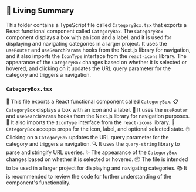 

<!-- Living README Summary -->
## 🌳 Living Summary

This folder contains a TypeScript file called `CategoryBox.tsx` that exports a React functional component called `CategoryBox`. The `CategoryBox` component displays a box with an icon and a label, and it is used for displaying and navigating categories in a larger project. It uses the `useRouter` and `useSearchParams` hooks from the Next.js library for navigation, and it also imports the `IconType` interface from the `react-icons` library. The appearance of the `CategoryBox` changes based on whether it is selected or hovered, and clicking on it updates the URL query parameter for the category and triggers a navigation.


### `CategoryBox.tsx`

📄 This file exports a React functional component called `CategoryBox`.
📋 `CategoryBox` displays a box with an icon and a label.
🔗 It uses the `useRouter` and `useSearchParams` hooks from the Next.js library for navigation purposes.
🔀 It also imports the `IconType` interface from the `react-icons` library.
🔧 `CategoryBox` accepts props for the icon, label, and optional selected state.
🖱️ Clicking on a `CategoryBox` updates the URL query parameter for the category and triggers a navigation.
🔍 It uses the `query-string` library to parse and stringify URL queries.
✨ The appearance of the `CategoryBox` changes based on whether it is selected or hovered.
📦 The file is intended to be used in a larger project for displaying and navigating categories.
📚 It is recommended to review the code for further understanding of the component's functionality.

<!-- Living README Summary -->
